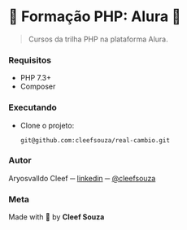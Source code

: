 # :elephant: Formação PHP: Alura :elephant:

> Cursos da trilha PHP na plataforma Alura.

### Requisitos
- PHP 7.3+
- Composer

### Executando
- Clone o projeto:
  ```shell
  git@github.com:cleefsouza/real-cambio.git
  ```
 
### Autor <div id="autor"></div>
Aryosvalldo Cleef ─ [linkedin](https://www.linkedin.com/in/aryosvalldo-cleef/) ─ [@cleefsouza](https://github.com/cleefsouza)

### Meta <div id="meta"></div>
Made with :blue_heart: by **Cleef Souza**
